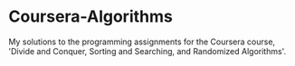 # Coursera-Algorithms

My solutions to the programming assignments for the Coursera course, 'Divide and Conquer, Sorting and Searching, and Randomized Algorithms'.
